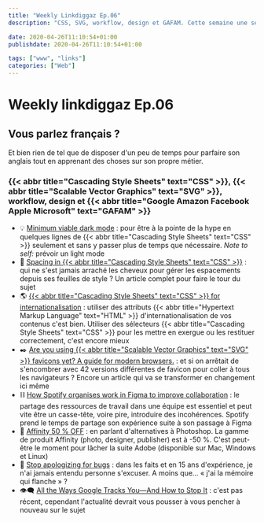 ```yaml
---
title: "Weekly Linkdiggaz Ep.06"
description: "CSS, SVG, workflow, design et GAFAM. Cette semaine une sélection d'articles pour parfaire son anglais tout en apprenant des choses sur son propre métier"

date: 2020-04-26T11:10:54+01:00
publishdate: 2020-04-26T11:10:54+01:00

tags: ["www", "links"]
categories: ["Web"]
---
```


# Weekly linkdiggaz Ep.06

## Vous parlez français&nbsp;?

Et bien rien de tel que de disposer d'un peu de temps pour parfaire son anglais tout en apprenant des choses sur son propre métier.

### {{< abbr title="Cascading Style Sheets" text="CSS" >}}, {{< abbr title="Scalable Vector Graphics" text="SVG" >}}, workflow, design et {{< abbr title="Google Amazon Facebook Apple Microsoft" text="GAFAM" >}} 

- 💡 <a href="https://chasem.co/2019/09/mvp-dark-mode" hreflang="en">Minimum viable dark mode</a>&nbsp;: pour être à la pointe de la hype en quelques lignes de {{< abbr title="Cascading Style Sheets" text="CSS" >}} seulement et sans y passer plus de temps que nécessaire. <em lang="en">Note to self:</em> prévoir un light mode
- 📏 <a href="https://ishadeed.com/article/spacing-in-css/" hreflang="en">Spacing in {{< abbr title="Cascading Style Sheets" text="CSS" >}}</a>&nbsp;: qui ne s'est jamais arraché les cheveux pour gérer les espacements depuis ses feuilles de style&nbsp;? Un article complet pour faire le tour du sujet
- 🌎 <a href="https://www.chenhuijing.com/blog/css-for-i18n/" hreflang="en">{{< abbr title="Cascading Style Sheets" text="CSS" >}} for internationalisation</a>&nbsp;: utiliser des attributs {{< abbr title="Hypertext Markup Language" text="HTML" >}} d'internationalisation de vos contenus c'est bien. Utiliser des sélecteurs {{< abbr title="Cascading Style Sheets" text="CSS" >}} pour les mettre en exergue ou les restituer correctement, c'est encore mieux
- ✒️ <a href="https://medium.com/swlh/are-you-using-svg-favicons-yet-a-guide-for-modern-browsers-836a6aace3df" hreflang="en">Are you using {{< abbr title="Scalable Vector Graphics" text="SVG" >}} favicons yet? A guide for modern browsers.</a>&nbsp;: et si on arrêtait de s'encombrer avec 42 versions différentes de favicon pour coller à tous les navigateurs&nbsp;? Encore un article qui va se transformer en changement ici même
- ⛓️ <a href="https://spotify.design/articles/2020-04-20/how-spotify-works-in-figma/" hreflang="en">How Spotify organises work in Figma to improve collaboration</a>&nbsp;: le partage des ressources de travail dans une équipe est essentiel et peut vite être un casse-tête, voire pire, introduire des incohérences. Spotify prend le temps de partage son expérience suite à son passage à Figma
- 🛒 <a href="https://affinity.serif.com/en-gb/" hreflang="en">Affinity 50 % OFF</a>&nbsp;: en parlant d'alternatives à Photoshop. La gamme de produit Affinity (photo, designer, publisher) est à -50 %. C'est peut-être le moment pour lâcher la suite Adobe (disponible sur Mac, Windows et Linux)
- 🐞 <a href="https://blog.danslimmon.com/2019/08/02/stop-apologizing-for-bugs/" hreflang="en">Stop apologizing for bugs</a>&nbsp;: dans les faits et en 15 ans d'expérience, je n'ai jamais entendu personne s'excuser. A moins que… «&nbsp;j'ai la mémoire qui flanche&nbsp;»&nbsp;?
- 👁️‍🗨️ <a href="https://www.wired.com/story/google-tracks-you-privacy/" hreflang="en">All the Ways Google Tracks You—And How to Stop It</a>&nbsp;: c'est pas récent, cependant l'actualité devrait vous pousser à vous pencher à nouveau sur le sujet
